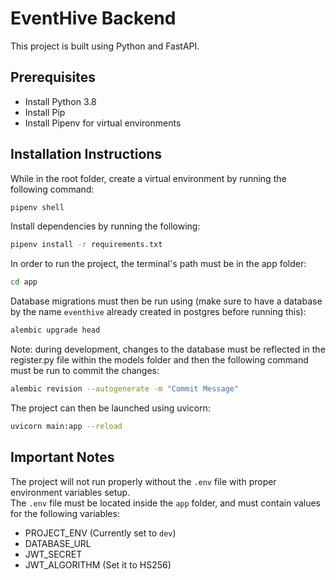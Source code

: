 # EventHive Backend
This project is built using Python and FastAPI.

## Prerequisites
- Install Python 3.8
- Install Pip
- Install Pipenv for virtual environments

## Installation Instructions
While in the root folder, create a virtual environment by running the following command: 
```bash
pipenv shell
```
Install dependencies by running the following:
```bash
pipenv install -r requirements.txt
```
In order to run the project, the terminal's path must be in the app folder:
```bash
cd app
```
Database migrations must then be run using (make sure to have a database by the name `eventhive` already created in postgres before running this):
```bash
alembic upgrade head
```
Note: during development, changes to the database must be reflected in the register.py file within the models folder and then the following command must be run to commit the changes:
```bash
alembic revision --autogenerate -m "Commit Message"
```
The project can then be launched using uvicorn:
```bash
uvicorn main:app --reload
```

## Important Notes
The project will not run properly without the `.env` file with proper environment variables setup.\
The `.env` file must be located inside the `app` folder, and must contain values for the following variables:
- PROJECT_ENV (Currently set to `dev`)
- DATABASE_URL
- JWT_SECRET
- JWT_ALGORITHM (Set it to HS256)